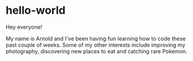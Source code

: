 # hello-world

Hey everyone!

My name is Arnold and I've been having fun learning how to code these past couple of weeks. Some of my other interests include improving my photography, discovering new places to eat and catching rare Pokemon.
